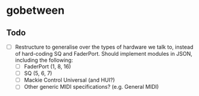 # gobetween

## Todo

- [ ] Restructure to generalise over the types of hardware we talk to,
      instead of hard-coding SQ and FaderPort.
      Should implement modules in JSON, including the following:
  - [ ] FaderPort (1, 8, 16)
  - [ ] SQ (5, 6, 7)
  - [ ] Mackie Control Universal (and HUI?)
  - [ ] Other generic MIDI specifications? (e.g. General MIDI)
